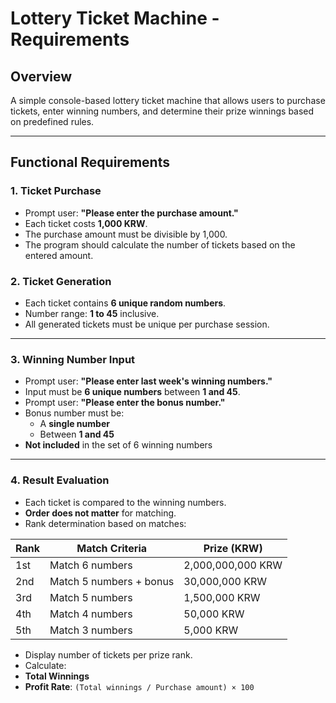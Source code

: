 # Lottery Ticket Machine - Requirements

## Overview
A simple console-based lottery ticket machine that allows users to purchase tickets, enter winning numbers, and determine their prize winnings based on predefined rules.

---

## Functional Requirements

### 1. Ticket Purchase
- Prompt user: **"Please enter the purchase amount."**
- Each ticket costs **1,000 KRW**.
- The purchase amount must be divisible by 1,000.
- The program should calculate the number of tickets based on the entered amount.


### 2. Ticket Generation
- Each ticket contains **6 unique random numbers**.
- Number range: **1 to 45** inclusive.
- All generated tickets must be unique per purchase session.

---

### 3. Winning Number Input
- Prompt user: **"Please enter last week's winning numbers."**
- Input must be **6 unique numbers** between **1 and 45**.
- Prompt user: **"Please enter the bonus number."**
- Bonus number must be:
    - A **single number**
    - Between **1 and 45**
- **Not included** in the set of 6 winning numbers

---

### 4. Result Evaluation
- Each ticket is compared to the winning numbers.
- **Order does not matter** for matching.
- Rank determination based on matches:

| Rank | Match Criteria               | Prize (KRW)        |
|------|------------------------------|--------------------|
| 1st  | Match 6 numbers              | 2,000,000,000 KRW  |
| 2nd  | Match 5 numbers + bonus      | 30,000,000 KRW     |
| 3rd  | Match 5 numbers              | 1,500,000 KRW      |
| 4th  | Match 4 numbers              | 50,000 KRW         |
| 5th  | Match 3 numbers              | 5,000 KRW          |

- Display number of tickets per prize rank.
- Calculate:
- **Total Winnings**
- **Profit Rate**: `(Total winnings / Purchase amount) × 100`

